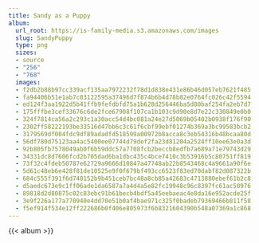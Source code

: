 ```yaml
---
title: Sandy as a Puppy
album:
  url_root: https://is-family-media.s3.amazonaws.com/images
  slug: SandyPuppy
  type: png
  sizes:
  - source
  - "256"
  - "768"
  images:
  - f2db2b88b97cc339acf135aa7972232f78d1d838e431e86b46d057eb7621f485
  - fa94406b51e1ab7c03122595a37496d7f874b6b4d78b82e0764fc026c42f5594
  - ed124f3aa1922d5b41ffb9fefdbfd75a1b628d256446ba5d80baf254fa2eb7d7
  - 175fffbe3cef33676c6de2fce67908f107ca1b103c9d90e8d7e22c330849e0b0
  - 324f7814ca56a2c293c1a30acc54d4bc081a24e27d5069b05402b0938f176f90
  - 2302ff58222193be33516d47bb6c3c61f6cbf99ebf01274b369a3bc99583bcb2
  - 3179569df004fdc9df89adadfd518599a00972b8acca8c3eb54316b48bcaa80d
  - 56df780d75123aa4ac5400ee07744d79def2fa23d81204a2524ff10ee63e0a3d
  - 92b805fb7578049ab0f6b59ddc57a7708fcb2beccb8edfb7a689a71e79743d29
  - 34331dc8d7606fcd2b705dad6ba1dbc435c4bce7410c3b53916b5c80751ff819
  - 73f32c4fdeb50787e62729a9666d10847a47748ab22b8543468c4a9661a90f6e
  - 5d61c48eb6e428f81de10525e9f0f679bf493cc6523f83ed70dabf82d087322b
  - 684c555f391f6d740152b9b451ceb7bc48a8cb85a42683c4713880ebef61b2c8
  - d5aedc673e9c1ff06ade1da6587a7a4d4a5e82fc19948c96c8397fc61ac50976
  - 89818d2d80875c02c83ebc91b61becb4bdf5a45eebaeac4e8da16e952acde25f
  - 3e9f226a177a770940e4dd70e51b0af4bae971c325f0badeb79369466b811f58
  - f5ef914f534e12ff222686b0f406e805973f6b8321604390b548a07369a1c868
---
```

{{< album >}}
